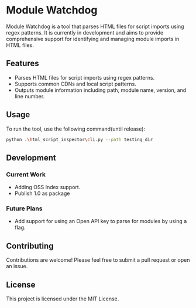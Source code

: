 # Module Watchdog

Module Watchdog is a tool that parses HTML files for script imports using regex patterns. It is currently in development and aims to provide comprehensive support for identifying and managing module imports in HTML files.

## Features

- Parses HTML files for script imports using regex patterns.
- Supports common CDNs and local script patterns.
- Outputs module information including path, module name, version, and line number.

## Usage

To run the tool, use the following command(until release):

```sh
python .\html_script_inspector\cli.py --path testing_dir
```

## Development

### Current Work

- Adding OSS Index support.
- Publish 1.0 as package

### Future Plans

- Add support for using an Open API key to parse for modules by using a flag.

## Contributing

Contributions are welcome! Please feel free to submit a pull request or open an issue.

## License

This project is licensed under the MIT License.